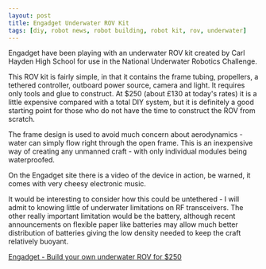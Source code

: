 ```yaml
---
layout: post
title: Engadget Underwater ROV Kit
tags: [diy, robot news, robot building, robot kit, rov, underwater]
---
```

Engadget have been playing with an underwater ROV kit created by Carl Hayden High School for use in the National Underwater Robotics Challenge.

This ROV kit is fairly simple, in that it contains the frame tubing, propellers, a tethered controller, outboard power source, camera and light. It requires only tools and glue to construct. At $250 (about £130 at today's rates) it is a little expensive compared with a total DIY system, but it is definitely a good starting point for those who do not have the time to construct the ROV from scratch.

The frame design is used to avoid much concern about aerodynamics - water can simply flow right through the open frame. This is an inexpensive way of creating any unmanned craft - with only individual modules being waterproofed.

On the Engadget site there is a video of the device in action, be warned, it comes with very cheesy electronic music.

It would be interesting to consider how this could be untethered - I will admit to knowing little of underwater limitations on RF transceivers. The other really important limitation would be the battery, although recent announcements on flexible paper like batteries may allow much better distribution of batteries giving the low density needed to keep the craft relatively buoyant.

[Engadget - Build your own underwater ROV for $250](http://www.engadget.com/2007/09/04/build-your-own-underwater-rov-for-250/)
